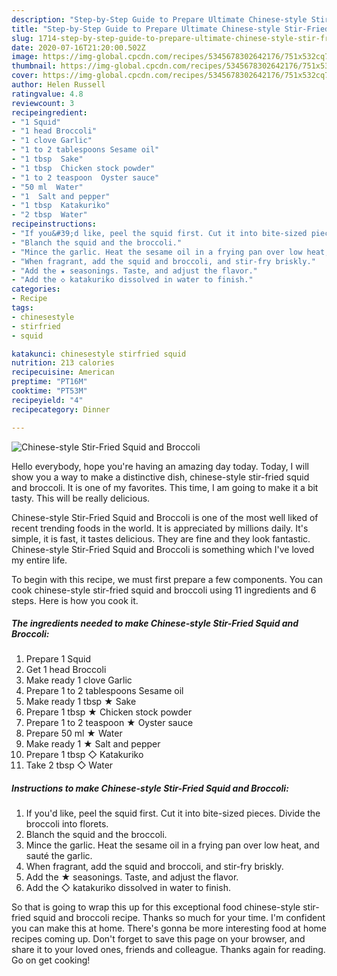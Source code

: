 ```yaml
---
description: "Step-by-Step Guide to Prepare Ultimate Chinese-style Stir-Fried Squid and Broccoli"
title: "Step-by-Step Guide to Prepare Ultimate Chinese-style Stir-Fried Squid and Broccoli"
slug: 1714-step-by-step-guide-to-prepare-ultimate-chinese-style-stir-fried-squid-and-broccoli
date: 2020-07-16T21:20:00.502Z
image: https://img-global.cpcdn.com/recipes/5345678302642176/751x532cq70/chinese-style-stir-fried-squid-and-broccoli-recipe-main-photo.jpg
thumbnail: https://img-global.cpcdn.com/recipes/5345678302642176/751x532cq70/chinese-style-stir-fried-squid-and-broccoli-recipe-main-photo.jpg
cover: https://img-global.cpcdn.com/recipes/5345678302642176/751x532cq70/chinese-style-stir-fried-squid-and-broccoli-recipe-main-photo.jpg
author: Helen Russell
ratingvalue: 4.8
reviewcount: 3
recipeingredient:
- "1 Squid"
- "1 head Broccoli"
- "1 clove Garlic"
- "1 to 2 tablespoons Sesame oil"
- "1 tbsp  Sake"
- "1 tbsp  Chicken stock powder"
- "1 to 2 teaspoon  Oyster sauce"
- "50 ml  Water"
- "1  Salt and pepper"
- "1 tbsp  Katakuriko"
- "2 tbsp  Water"
recipeinstructions:
- "If you&#39;d like, peel the squid first. Cut it into bite-sized pieces. Divide the broccoli into florets."
- "Blanch the squid and the broccoli."
- "Mince the garlic. Heat the sesame oil in a frying pan over low heat, and sauté the garlic."
- "When fragrant, add the squid and broccoli, and stir-fry briskly."
- "Add the ★ seasonings. Taste, and adjust the flavor."
- "Add the ◇ katakuriko dissolved in water to finish."
categories:
- Recipe
tags:
- chinesestyle
- stirfried
- squid

katakunci: chinesestyle stirfried squid 
nutrition: 213 calories
recipecuisine: American
preptime: "PT16M"
cooktime: "PT53M"
recipeyield: "4"
recipecategory: Dinner

---
```



![Chinese-style Stir-Fried Squid and Broccoli](https://img-global.cpcdn.com/recipes/5345678302642176/751x532cq70/chinese-style-stir-fried-squid-and-broccoli-recipe-main-photo.jpg)

Hello everybody, hope you're having an amazing day today. Today, I will show you a way to make a distinctive dish, chinese-style stir-fried squid and broccoli. It is one of my favorites. This time, I am going to make it a bit tasty. This will be really delicious.



Chinese-style Stir-Fried Squid and Broccoli is one of the most well liked of recent trending foods in the world. It is appreciated by millions daily. It's simple, it is fast, it tastes delicious. They are fine and they look fantastic. Chinese-style Stir-Fried Squid and Broccoli is something which I've loved my entire life.


To begin with this recipe, we must first prepare a few components. You can cook chinese-style stir-fried squid and broccoli using 11 ingredients and 6 steps. Here is how you cook it.

<!--inarticleads1-->

##### The ingredients needed to make Chinese-style Stir-Fried Squid and Broccoli:

1. Prepare 1 Squid
1. Get 1 head Broccoli
1. Make ready 1 clove Garlic
1. Prepare 1 to 2 tablespoons Sesame oil
1. Make ready 1 tbsp ★ Sake
1. Prepare 1 tbsp ★ Chicken stock powder
1. Prepare 1 to 2 teaspoon ★ Oyster sauce
1. Prepare 50 ml ★ Water
1. Make ready 1 ★ Salt and pepper
1. Prepare 1 tbsp ◇ Katakuriko
1. Take 2 tbsp ◇ Water




<!--inarticleads2-->

##### Instructions to make Chinese-style Stir-Fried Squid and Broccoli:

1. If you&#39;d like, peel the squid first. Cut it into bite-sized pieces. Divide the broccoli into florets.
1. Blanch the squid and the broccoli.
1. Mince the garlic. Heat the sesame oil in a frying pan over low heat, and sauté the garlic.
1. When fragrant, add the squid and broccoli, and stir-fry briskly.
1. Add the ★ seasonings. Taste, and adjust the flavor.
1. Add the ◇ katakuriko dissolved in water to finish.




So that is going to wrap this up for this exceptional food chinese-style stir-fried squid and broccoli recipe. Thanks so much for your time. I'm confident you can make this at home. There's gonna be more interesting food at home recipes coming up. Don't forget to save this page on your browser, and share it to your loved ones, friends and colleague. Thanks again for reading. Go on get cooking!
